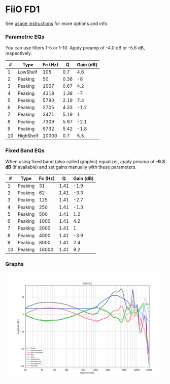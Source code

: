 # FiiO FD1
See [usage instructions](https://github.com/jaakkopasanen/AutoEq#usage) for more options and info.

### Parametric EQs
You can use filters 1-5 or 1-10. Apply preamp of -4.0 dB or -5.6 dB, respectively.

|   # | Type      |   Fc (Hz) |    Q |   Gain (dB) |
|-----|-----------|-----------|------|-------------|
|   1 | LowShelf  |       105 | 0.7  |         4.6 |
|   2 | Peaking   |        50 | 0.36 |        -8   |
|   3 | Peaking   |      1007 | 0.67 |         4.2 |
|   4 | Peaking   |      4318 | 1.38 |        -7   |
|   5 | Peaking   |      5790 | 2.19 |         7.4 |
|   6 | Peaking   |      2705 | 4.33 |        -1.2 |
|   7 | Peaking   |      3471 | 5.19 |         1   |
|   8 | Peaking   |      7309 | 5.97 |        -2.1 |
|   9 | Peaking   |      9732 | 5.42 |        -1.8 |
|  10 | HighShelf |     10000 | 0.7  |         5.5 |

### Fixed Band EQs
When using fixed band (also called graphic) equalizer, apply preamp of **-9.3 dB** (if available) and set gains manually with these parameters.

|   # | Type    |   Fc (Hz) |    Q |   Gain (dB) |
|-----|---------|-----------|------|-------------|
|   1 | Peaking |        31 | 1.41 |        -1.9 |
|   2 | Peaking |        62 | 1.41 |        -3.3 |
|   3 | Peaking |       125 | 1.41 |        -2.7 |
|   4 | Peaking |       250 | 1.41 |        -1.3 |
|   5 | Peaking |       500 | 1.41 |         1.2 |
|   6 | Peaking |      1000 | 1.41 |         4.2 |
|   7 | Peaking |      2000 | 1.41 |         1   |
|   8 | Peaking |      4000 | 1.41 |        -3.9 |
|   9 | Peaking |      8000 | 1.41 |         2.4 |
|  10 | Peaking |     16000 | 1.41 |         9.2 |

### Graphs
![](./FiiO%20FD1.png)
